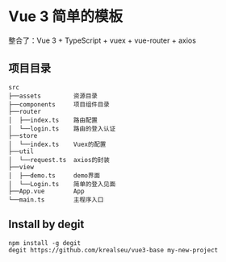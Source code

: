 # Vue 3 简单的模板

整合了：Vue 3 + TypeScript  + vuex + vue-router + axios 

## 项目目录
```
src
├──assets         资源目录
├──components     项目组件目录
├──router         
│  ├──index.ts    路由配置
│  └──login.ts    路由的登入认证
├──store
│  └──index.ts    Vuex的配置
├──util
│  └──request.ts  axios的封装
├──view
│  ├──demo.ts     demo界面
│  └──Login.ts    简单的登入见面
├──App.vue        App
└──main.ts        主程序入口
```

## Install by degit
```
npm install -g degit
degit https://github.com/krealseu/vue3-base my-new-project
```
